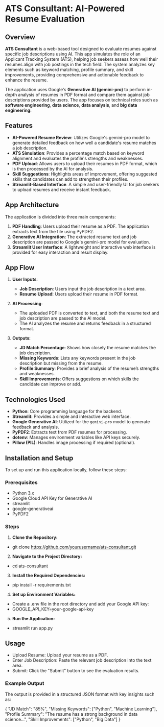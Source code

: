# ATS Consultant: AI-Powered Resume Evaluation

## Overview

**ATS Consultant** is a web-based tool designed to evaluate resumes against specific job descriptions using AI. This app simulates the role of an Applicant Tracking System (ATS), helping job seekers assess how well their resumes align with job postings in the tech field. The system analyzes key elements such as keyword matching, profile summary, and skill improvements, providing comprehensive and actionable feedback to enhance the resume.

The application uses Google's **Generative AI (gemini-pro)** to perform in-depth analysis of resumes in PDF format and compare them against job descriptions provided by users. The app focuses on technical roles such as **software engineering**, **data science**, **data analysis**, and **big data engineering**.

## Features

- **AI-Powered Resume Review**: Utilizes Google's gemini-pro model to generate detailed feedback on how well a candidate's resume matches a job description.
- **ATS Simulation**: Provides a percentage match based on keyword alignment and evaluates the profile's strengths and weaknesses.
- **PDF Upload**: Allows users to upload their resumes in PDF format, which is then processed by the AI for analysis.
- **Skill Suggestions**: Highlights areas of improvement, offering suggested skills that candidates can add to strengthen their profiles.
- **Streamlit-Based Interface**: A simple and user-friendly UI for job seekers to upload resumes and receive instant feedback.

## App Architecture

The application is divided into three main components:

1. **PDF Handling**: Users upload their resume as a PDF. The application extracts text from the file using PyPDF2.
2. **Generative AI Integration**: The extracted resume text and job description are passed to Google's gemini-pro model for evaluation.
3. **Streamlit User Interface**: A lightweight and interactive web interface is provided for easy interaction and result display.

## App Flow

1. **User Inputs**:
    - **Job Description**: Users input the job description in a text area.
    - **Resume Upload**: Users upload their resume in PDF format.
    
2. **AI Processing**:
    - The uploaded PDF is converted to text, and both the resume text and job description are passed to the AI model.
    - The AI analyzes the resume and returns feedback in a structured format.
    
3. **Outputs**:
    - **JD Match Percentage**: Shows how closely the resume matches the job description.
    - **Missing Keywords**: Lists any keywords present in the job description but missing from the resume.
    - **Profile Summary**: Provides a brief analysis of the resume’s strengths and weaknesses.
    - **Skill Improvements**: Offers suggestions on which skills the candidate can improve or add.

## Technologies Used

- **Python**: Core programming language for the backend.
- **Streamlit**: Provides a simple and interactive web interface.
- **Google Generative AI**: Utilized for the `gemini-pro` model to generate feedback and analysis.
- **PyPDF2**: Extracts text from PDF resumes for processing.
- **dotenv**: Manages environment variables like API keys securely.
- **Pillow (PIL)**: Handles image processing if required (optional).

## Installation and Setup

To set up and run this application locally, follow these steps:

### Prerequisites

- Python 3.x
- Google Cloud API Key for Generative AI
- streamlit
- google-generativeai
- PyPDF2

### Steps
1. **Clone the Repository:** 

  - git clone https://github.com/yourusername/ats-consultant.git

2. **Navigate to the Project Directory:**

 -  cd ats-consultant

3. **Install the Required Dependencies:**

  - pip install -r requirements.txt

4. **Set up Environment Variables:**

 -  Create a .env file in the root directory and add your Google API key:
  - GOOGLE_API_KEY=your-google-api-key

5. **Run the Application:**

 -  streamlit run app.py

## Usage
- Upload Resume: Upload your resume as a PDF.
- Enter Job Description: Paste the relevant job description into the text area.
- Submit: Click the "Submit" button to see the evaluation results.

### Example Output
The output is provided in a structured JSON format with key insights such as:

{
  "JD Match": "85%",
  "Missing Keywords": ["Python", "Machine Learning"],
  "Profile Summary": "The resume has a strong background in data science...",
  "Skill Improvements": ["Python", "Big Data"]
}








